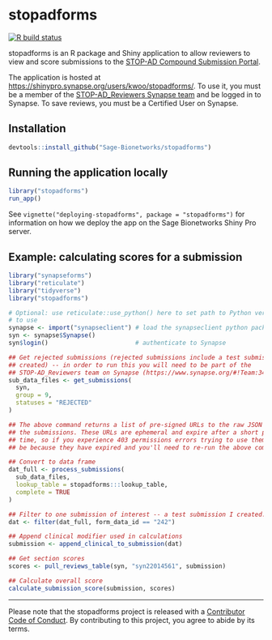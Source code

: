<!-- README.md is generated from README.Rmd. Please edit that file -->

stopadforms
===========

<!-- badges: start -->

[![R build
status](https://github.com/Sage-Bionetworks/stopadforms/workflows/R-CMD-check/badge.svg)](https://github.com/Sage-Bionetworks/stopadforms/actions)
<!-- badges: end -->

stopadforms is an R package and Shiny application to allow reviewers to
view and score submissions to the [STOP-AD Compound Submission
Portal](https://stopadportal.synapse.org/#/).

The application is hosted at
<https://shinypro.synapse.org/users/kwoo/stopadforms/>. To use it, you
must be a member of the [STOP-AD\_Reviewers Synapse
team](https://www.synapse.org/#!Team:3403721) and be logged in to
Synapse. To save reviews, you must be a Certified User on Synapse.

Installation
------------

``` r
devtools::install_github("Sage-Bionetworks/stopadforms")
```

Running the application locally
-------------------------------

``` r
library("stopadforms")
run_app()
```

See `vignette("deploying-stopadforms", package = "stopadforms")` for
information on how we deploy the app on the Sage Bionetworks Shiny Pro
server.

Example: calculating scores for a submission
--------------------------------------------

``` r
library("synapseforms")
library("reticulate")
library("tidyverse")
library("stopadforms")

# Optional: use reticulate::use_python() here to set path to Python version you want
# to use
synapse <- import("synapseclient") # load the synapseclient python package
syn <- synapse$Synapse()
syn$login()                        # authenticate to Synapse

## Get rejected submissions (rejected submissions include a test submission I
## created) -- in order to run this you will need to be part of the
## STOP-AD_Reviewers team on Synapse (https://www.synapse.org/#!Team:3403721)
sub_data_files <- get_submissions(
  syn,
  group = 9,
  statuses = "REJECTED"
)

## The above command returns a list of pre-signed URLs to the raw JSON data for
## the submissions. These URLs are ephemeral and expire after a short period of
## time, so if you experience 403 permissions errors trying to use them, it may
## be because they have expired and you'll need to re-run the above command.

## Convert to data frame
dat_full <- process_submissions(
  sub_data_files,
  lookup_table = stopadforms:::lookup_table,
  complete = TRUE
)

## Filter to one submission of interest -- a test submission I created.
dat <- filter(dat_full, form_data_id == "242")

## Append clinical modifier used in calculations
submission <- append_clinical_to_submission(dat)

## Get section scores
scores <- pull_reviews_table(syn, "syn22014561", submission)

## Calculate overall score
calculate_submission_score(submission, scores)
```

------------------------------------------------------------------------

Please note that the stopadforms project is released with a [Contributor
Code of Conduct](.github/CODE_OF_CONDUCT.md). By contributing to this
project, you agree to abide by its terms.
